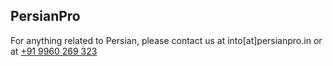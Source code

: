 ## PersianPro

For anything related to Persian, please contact us at into[at]persianpro.in or at <a href="tel:+919960269323">+91 9960 269 323</a>


